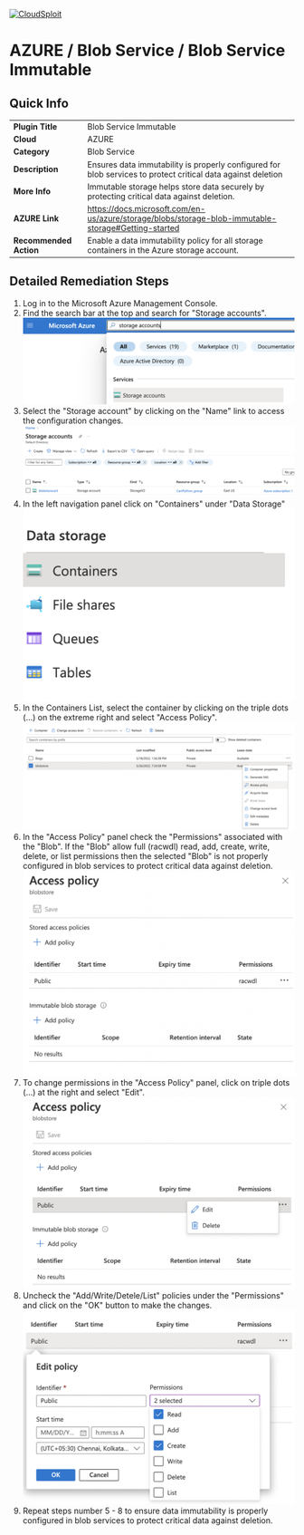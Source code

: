 [![CloudSploit](https://cloudsploit.com/img/logo-new-big-text-100.png "CloudSploit")](https://cloudsploit.com)

# AZURE / Blob Service / Blob Service Immutable

## Quick Info

| | |
|-|-|
| **Plugin Title** | Blob Service Immutable |
| **Cloud** | AZURE |
| **Category** | Blob Service |
| **Description** | Ensures data immutability is properly configured for blob services to protect critical data against deletion |
| **More Info** | Immutable storage helps store data securely by protecting critical data against deletion. |
| **AZURE Link** | https://docs.microsoft.com/en-us/azure/storage/blobs/storage-blob-immutable-storage#Getting-started |
| **Recommended Action** | Enable a data immutability policy for all storage containers in the Azure storage account. |

## Detailed Remediation Steps
1. Log in to the Microsoft Azure Management Console.
2. Find the search bar at the top and search for "Storage accounts". </br> <img src="/resources/azure/blobservice/blob-service-immutable/step2.png"/>
3. Select the "Storage account" by clicking on the "Name" link to access the configuration changes. </br> <img src="/resources/azure/blobservice/blob-service-immutable/step3.png"/>
4. In the left navigation panel click on "Containers" under "Data Storage" </br> <img src="/resources/azure/blobservice/blob-service-immutable/step4.png"/>
5. In the Containers List, select the container by clicking on the triple dots (...) on the extreme right and select "Access Policy".</br> <img src="/resources/azure/blobservice/blob-service-immutable/step5.png"/>
6. In the "Access Policy" panel check the "Permissions" associated with the "Blob". If the "Blob" allow full (racwdl) read, add, create, write, delete, or list permissions then the selected "Blob" is not properly configured in blob services to protect critical data against deletion.</br> <img src="/resources/azure/blobservice/blob-service-immutable/step6.png"/>
7. To change permissions in the "Access Policy" panel, click on triple dots (...) at the right and select "Edit".</br> <img src="/resources/azure/blobservice/blob-service-immutable/step7.png"/>
8. Uncheck the "Add/Write/Detele/List" policies under the "Permissions" and click on the "OK" button to make the changes.</br> <img src="/resources/azure/blobservice/blob-service-immutable/step8.png"/>
9. Repeat steps number 5 - 8 to ensure data immutability is properly configured in blob services to protect critical data against deletion.</br>
